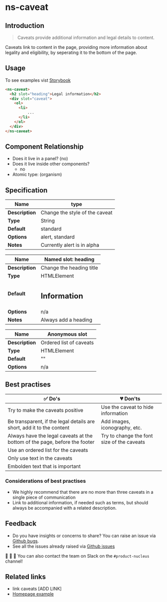 # ns-caveat

## Introduction

> Caveats provide additional information and legal details to content.

Caveats link to content in the page, providing more information about legality and eligibility, by seperating it to the bottom of the page.

## Usage

To see examples vist [Storybook](https://nucleus.bgdigital.xyz/demo/index.html?path=/story/ns-caveat--caveat)

```html
<ns-caveat>
  <h2 slot="heading">Legal information</h2>
  <div slot="caveat">
    <ol>
      <li>
          ...
      </li>
    </ol>
  </div>
</ns-caveat>
```

## Component Relationship

- Does it live in a panel? (no)
- Does it live inside other components?
  - no
- Atomic type: (organism)

## Specification
| **Name**| type |
| ----------- | ------------------------------- |
| **Description** | Change the style of the caveat |
| **Type**        | String |
| **Default**     | standard |
| **Options**     | alert, standard |
| **Notes**     | Currently alert is in alpha |

| **Name**| Named slot: heading |
| ----------- | ------------------------------- |
| **Description** | Change the heading title |
| **Type**        | HTMLElement |
| **Default**     | <h2>Information</h2> |
| **Options**     | n/a |
| **Notes**     | Always add a heading |

| **Name**| Anonymous slot |
| ----------- | ------------------------------- |
| **Description** | Ordered list of caveats |
| **Type**        | HTMLElement |
| **Default**     | "" |
| **Options**     | n/a |

## Best practises

| ✅ Do's | 💔 Don'ts |
| ------ | -------- |
| Try to make the caveats positive | Use the caveat to hide information |
| Be transparent, if the legal details are short, add it to the content |  Add images, iconography, etc.  |
| Always have the legal caveats at the bottom of the page, before the footer | Try to change the font size of the caveats |
| Use an ordered list for the caveats |  |
| Only use text in the caveats |  |
| Embolden text that is important |  |

### Considerations of best practises

- We highly recommend that there are no more than three caveats in a single piece of communication 
- Link to additional information, if needed such as terms, but should always be accompanied with a related description.

## Feedback

- Do you have insights or concerns to share? You can raise an issue via [Github bugs](https://github.com/ConnectedHomes/nucleus/issues/new?assignees=&labels=Bug&template=a--bug-report.md&title=[bug]%20[ns-caveat]).
- See all the issues already raised via [Github issues](https://github.com/connectedHomes/nucleus/issues?utf8=%E2%9C%93&q=is%3Aopen+is%3Aissue+label%3ABug+[ns-caveat])

💩 🎉 🦄 You can also contact the team on Slack on the `#product-nucleus` channel!

## Related links
- link caveats [ADD LINK]
- [Homepage example](https://nucleus.bgdigital.xyz/demo/index.html?path=/story/playground-homepage--2019-01)
